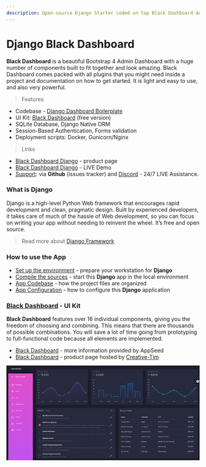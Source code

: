 ```yaml
---
description: Open-source Django Starter coded on top Black Dashboard design (free version).
---
```


# Django Black Dashboard

**Black Dashboard** is a beautiful Bootstrap 4 Admin Dashboard with a huge number of components built to fit together and look amazing. Black Dashboard comes packed with all plugins that you might need inside a project and documentation on how to get started. It is light and easy to use, and also very powerful.

> Features

* Codebase - [Django Dashboard Boilerplate](../../boilerplate-code/django-dashboard.md)
* UI Kit: [Black Dashboard](../../content/bootstrap-template/black-dashboard.md) \(free version\)  
* SQLite Database, Django Native ORM
* Session-Based Authentication, Forms validation
* Deployment scripts: Docker, Gunicorn/Nginx 

> Links

* [Black Dashboard Django](https://appseed.us/admin-dashboards/django-dashboard-black) - product page
* [Black Dashboard Django](https://django-black-dashboard.appseed-srv1.com/) - LIVE Demo
* [Support](https://appseed.us/support):  via **Github** \(issues tracker\) and [Discord](https://discord.gg/fZC6hup) - 24/7 LIVE Assistance. 



### What is Django

Django is a high-level Python Web framework that encourages rapid development and clean, pragmatic design. Built by experienced developers, it takes care of much of the hassle of Web development, so you can focus on writing your app without needing to reinvent the wheel. It’s free and open source.

> Read more about [Django Framework](../../content/what-is/django.md)



### How to use the App

* [Set up the environment](../../boilerplate-code/django-dashboard.md#environment-1) - prepare your workstation for **Django**
* [Compile the sources](../../boilerplate-code/django-dashboard.md#build-the-app-1) - start this **Django** app in the local environment
* [App Codebase](../../boilerplate-code/django-dashboard.md#app-codebase) - how the project files are organized
* [App Configuration](../../boilerplate-code/django-dashboard.md#app-configuration) - how to configure this **Django** application



### [**Black Dashboard**](https://appseed.gitbook.io/docs/content/bootstrap-template/black-dashboard) - UI Kit <a id="black-dashboard-ui-kit"></a>

**Black Dashboard** features over 16 individual components, giving you the freedom of choosing and combining. This means that there are thousands of possible combinations. You will save a lot of time going from prototyping to full-functional code because all elements are implemented.

* ​[Black Dashboard](https://appseed.gitbook.io/docs/content/bootstrap-template/black-dashboard) - more information provided by AppSeed
* ​[Black Dashboard](https://bit.ly/2L0W6Z7) - product page hosted by [Creative-Tim](https://appseed.gitbook.io/docs/content/partners/creative-tim)​

![Black Dashboard - Free Dashboard template.](../../.gitbook/assets/docs-black-dashboard-screen.jpg)

